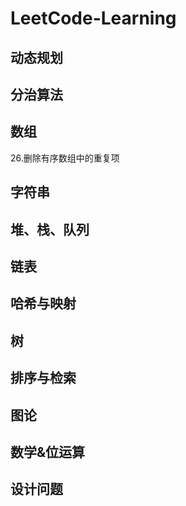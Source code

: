 # LeetCode-Learning

## 动态规划

## 分治算法

## 数组
26.删除有序数组中的重复项
## 字符串

## 堆、栈、队列

## 链表

## 哈希与映射

## 树

## 排序与检索

## 图论

## 数学&位运算

## 设计问题

